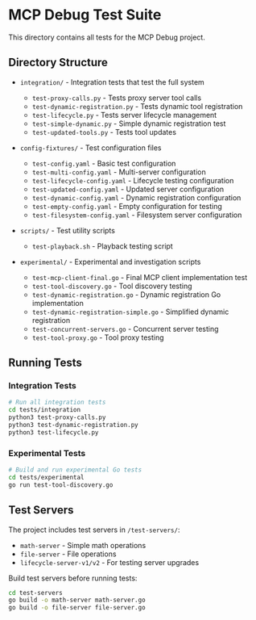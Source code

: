 # MCP Debug Test Suite

This directory contains all tests for the MCP Debug project.

## Directory Structure

- `integration/` - Integration tests that test the full system
  - `test-proxy-calls.py` - Tests proxy server tool calls
  - `test-dynamic-registration.py` - Tests dynamic tool registration
  - `test-lifecycle.py` - Tests server lifecycle management
  - `test-simple-dynamic.py` - Simple dynamic registration test
  - `test-updated-tools.py` - Tests tool updates

- `config-fixtures/` - Test configuration files
  - `test-config.yaml` - Basic test configuration
  - `test-multi-config.yaml` - Multi-server configuration
  - `test-lifecycle-config.yaml` - Lifecycle testing configuration
  - `test-updated-config.yaml` - Updated server configuration
  - `test-dynamic-config.yaml` - Dynamic registration configuration
  - `test-empty-config.yaml` - Empty configuration for testing
  - `test-filesystem-config.yaml` - Filesystem server configuration

- `scripts/` - Test utility scripts
  - `test-playback.sh` - Playback testing script

- `experimental/` - Experimental and investigation scripts
  - `test-mcp-client-final.go` - Final MCP client implementation test
  - `test-tool-discovery.go` - Tool discovery testing
  - `test-dynamic-registration.go` - Dynamic registration Go implementation
  - `test-dynamic-registration-simple.go` - Simplified dynamic registration
  - `test-concurrent-servers.go` - Concurrent server testing
  - `test-tool-proxy.go` - Tool proxy testing

## Running Tests

### Integration Tests

```bash
# Run all integration tests
cd tests/integration
python3 test-proxy-calls.py
python3 test-dynamic-registration.py
python3 test-lifecycle.py
```

### Experimental Tests

```bash
# Build and run experimental Go tests
cd tests/experimental
go run test-tool-discovery.go
```

## Test Servers

The project includes test servers in `/test-servers/`:
- `math-server` - Simple math operations
- `file-server` - File operations
- `lifecycle-server-v1/v2` - For testing server upgrades

Build test servers before running tests:
```bash
cd test-servers
go build -o math-server math-server.go
go build -o file-server file-server.go
```